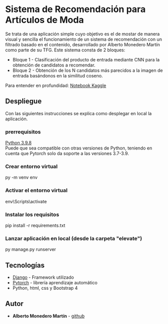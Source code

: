 # Sistema de Recomendación para Artículos de Moda

Se trata de una aplicación simple cuyo objetivo es el de mostar de manera visual y sencilla el funcionamiento de un sistema de recomendación con un filtrado basado en el contenido, desarrollado por Alberto Monedero Martín como parte de su TFG. Este sistema consta de 2 bloques:
* Bloque 1 - Clasificación del producto de entrada mediante CNN para la obtención de candidatos a recomendar.
* Bloque 2 - Obtención de los N candidatos más parecidos a la imagen de entrada basándonos en la similitud coseno.

 Para entender en profundidad: [Notebook Kaggle](https://www.kaggle.com/code/albertomonedero/fashioncnn) 

## Despliegue

Con las siguientes instrucciones se explica como desplegar en local la aplicación.
### prerrequisitos
[Python 3.9.8](https://www.python.org/downloads/release/python-398/)  
Puede que sea compatible con otras versiones de Python, teniendo en cuenta que Pytorch solo da soporte a las versiones 3.7-3.9.
### Crear entorno virtual
py -m venv env
### Activar el entorno virtual
env\Scripts\activate
### Instalar los requisitos 
pip install -r requirements.txt
### Lanzar aplicación en local (desde la carpeta "elevate")
py manage.py runserver

## Tecnologías

* [Django](https://www.djangoproject.com/) - Framework utilizado
* [Pytorch](https://pytorch.org/) - librería aprendizaje automático
* Python, html, css y Bootstrap 4


## Autor

* **Alberto Monedero Martín** - [github](https://github.com/albertjcuac)
